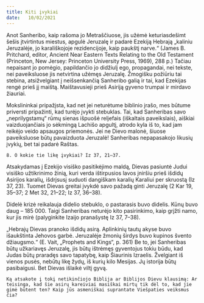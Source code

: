 ```yaml
---
title: Kiti įvykiai 
date:   10/02/2021
---
```


Anot Sanheribo, kaip rašoma jo Metraščiuose, jis užėmė keturiasdešimt šešis įtvirtintus miestus, apgulė Jeruzalę ir padarė Ezekiją Hebrają „kaliniu Jeruzalėje, jo karališkojoje rezidencijoje, kaip paukštį narve.“ (James B. Pritchard, editor, Ancient Near Eastern Texts Relating to the Old Testament (Princeton, New Jersey: Princeton University Press, 1969), 288 p.) Tačiau nepaisant jo pomėgio, papildančio jo didžiulį ego, propagandai, nei tekste, nei paveiksluose jis netvirtina užėmęs Jeruzalę. Žmogišku požiūriu tai stebina, atsižvelgiant į neišsenkančią Sanheribo galią ir tai, kad Ezekijas rengė prieš jį maištą. Maištavusieji prieš Asiriją gyveno trumpai ir mirdavo žiauriai.

Mokslininkai pripažįsta, kad net jei neturėtume biblinio įrašo, mes būtume priversti pripažinti, kad turėjo įvykti stebuklas. Tai, kad Sanheribas savo „neprilygstamų“ rūmų sienas išpuošė reljefais (iškaltais paveikslais), aiškiai vaizduojančiais jo sėkmingą Lachišo apgultį, atrodo kyla iš to, kad jam reikėjo veido apsaugos priemonės. Jei ne Dievo malonė, šiuose paveiksluose būtų pavaizduota Jeruzalė! Sanheribas nepapasakojo likusių įvykių, bet tai padarė Raštas.

`8. O kokie tie likę įvykiai? Iz 37, 21–37.`

Atsakydamas į Ezekijo visiško pasitikėjimo maldą, Dievas pasiuntė Judui visiško užtikrinimo žinią, kuri verda ištirpusios lavos įniršiu prieš išdidų Asirijos karalių, išdrįsusį suduoti dangiškam karalių Karaliui per skruostą (Iz 37, 23). Tuomet Dievas greitai įvykdė savo pažadą ginti Jeruzalę (2 Kar 19, 35–37; 2 Met 32, 21–22; Iz 37, 36–38).

Didelė krizė reikalauja didelio stebuklo, o pastarasis buvo didelis. Kūnų buvo daug – 185 000. Taigi Sanheribas neturėjo kito pasirinkimo, kaip grįžti namo, kur jis mirė (palyginkite Izaijo pranašystę Iz 37, 7–38).

„Hebrajų Dievas pranoko išdidų asirą. Aplinkinių tautų akyse buvo išaukštinta Jehovos garbė. Jeruzalėje žmonių širdys buvo kupinos švento džiaugsmo.“ (E. Vait, „Prophets and Kings“, p. 361) Be to, jei Sanheribas būtų užkariavęs Jeruzalę, jis būtų ištrėmęs gyventojus tokiu būdu, kad Judas būtų praradęs savo tapatybę, kaip Šiaurinis Izraelis. Žvelgiant iš vienos pusės, nebūtų likę žydų, iš kurių kilo Mesijas. Jų istorija būtų pasibaigusi. Bet Dievas išlaikė viltį gyvą.

`Ką atsakote į tokį netikinčiojo Biblija ar Biblijos Dievu klausimą: Ar teisinga, kad šie asirų kareiviai masiškai mirtų tik dėl to, kad jie gimė būtent ten? Kaip jūs asmeniškai suprantate Viešpaties veiksmus čia?`